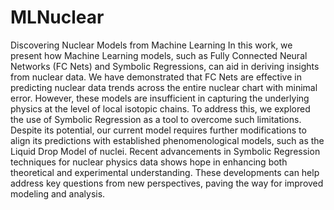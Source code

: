 # MLNuclear
Discovering Nuclear Models from Machine Learning
In this work, we present how Machine Learning models, such as Fully Connected Neural 
Networks (FC Nets) and Symbolic Regressions, can aid in deriving insights from nuclear 
data. We have demonstrated that FC Nets are effective in predicting nuclear data trends across the 
entire nuclear chart with minimal error. 
However, these models are insufficient in capturing the underlying 
physics at the level of local isotopic chains. To address this, 
we explored the use of Symbolic Regression as a tool to overcome such 
limitations. Despite its potential, our current model requires further 
modifications to align its predictions with established phenomenological 
models, such as the Liquid Drop Model of nuclei. Recent advancements in Symbolic 
Regression techniques for nuclear physics data shows hope in enhancing both 
theoretical and experimental understanding. These developments can help address 
key questions from new perspectives, paving the way for improved modeling and analysis.
